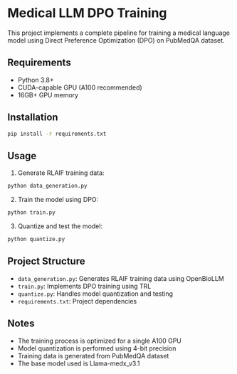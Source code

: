 # Medical LLM DPO Training

This project implements a complete pipeline for training a medical language model using Direct Preference Optimization (DPO) on PubMedQA dataset.

## Requirements

- Python 3.8+
- CUDA-capable GPU (A100 recommended)
- 16GB+ GPU memory

## Installation

```bash
pip install -r requirements.txt
```

## Usage

1. Generate RLAIF training data:
```bash
python data_generation.py
```

2. Train the model using DPO:
```bash
python train.py
```

3. Quantize and test the model:
```bash
python quantize.py
```

## Project Structure

- `data_generation.py`: Generates RLAIF training data using OpenBioLLM
- `train.py`: Implements DPO training using TRL
- `quantize.py`: Handles model quantization and testing
- `requirements.txt`: Project dependencies

## Notes

- The training process is optimized for a single A100 GPU
- Model quantization is performed using 4-bit precision
- Training data is generated from PubMedQA dataset
- The base model used is Llama-medx_v3.1 